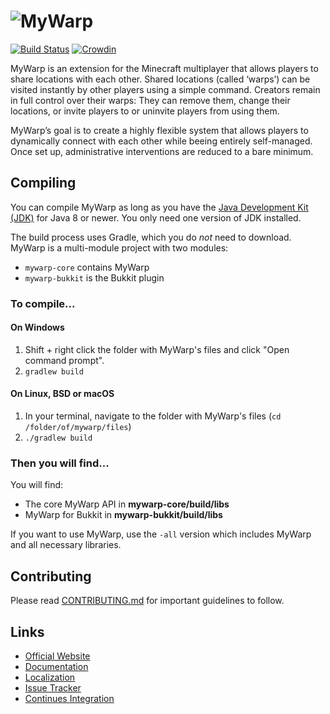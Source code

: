 ![MyWarp](https://github.com/TheE/MyWarp/wiki/images/logo_vertical.png)
==========
[![Build Status](https://travis-ci.org/TheE/MyWarp.svg)](https://travis-ci.org/TheE/MyWarp) [![Crowdin](https://d322cqt584bo4o.cloudfront.net/mywarp/localized.svg)](https://crowdin.com/project/mywarp)

MyWarp is an extension for the Minecraft multiplayer that allows players to share locations with each other. Shared locations (called ‘warps’) can be visited instantly by other players using a simple command. Creators remain in full control over their warps: They can remove them, change their locations, or invite players to or uninvite players from using them.

MyWarp’s goal is to create a highly flexible system that allows players to dynamically connect with each other while beeing entirely self-managed. Once set up, administrative interventions are reduced to a bare minimum.

Compiling
---------

You can compile MyWarp as long as you have the [Java Development Kit (JDK)](http://www.oracle.com/technetwork/java/javase/downloads/index-jsp-138363.html) for Java 8 or newer. You only need one version of JDK installed.

The build process uses Gradle, which you do *not* need to download. MyWarp is a multi-module project with two modules:

* `mywarp-core` contains MyWarp
* `mywarp-bukkit` is the Bukkit plugin

### To compile...

#### On Windows

1. Shift + right click the folder with MyWarp's files and click "Open command prompt".
2. `gradlew build`

#### On Linux, BSD or macOS

1. In your terminal, navigate to the folder with MyWarp's files (`cd /folder/of/mywarp/files`)
2. `./gradlew build`

### Then you will find...

You will find:

* The core MyWarp API in **mywarp-core/build/libs**
* MyWarp for Bukkit in **mywarp-bukkit/build/libs**

If you want to use MyWarp, use the `-all` version which includes MyWarp and all necessary libraries.

Contributing
------------

Please read [CONTRIBUTING.md](CONTRIBUTING.md) for important guidelines to follow.

Links
-----
* [Official Website](https://thee.github.io/MyWarp/)
* [Documentation](https://github.com/TheE/MyWarp/wiki)
* [Localization](https://crowdin.com/project/mywarp)
* [Issue Tracker](https://github.com/TheE/MyWarp/issues)
* [Continues Integration](https://thee140.ci.cloudbees.com/)
